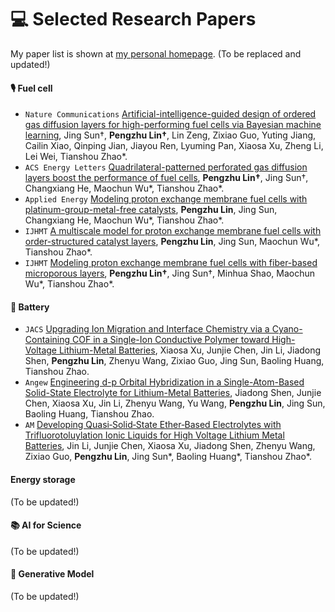 
# 💻 Selected Research Papers

My paper list is shown at [my personal homepage](https://scholar.google.com/citations?hl=en&user=FCkFPGgAAAAJ). (To be replaced and updated!)

#### 🎙 Fuel cell
- ``Nature Communications`` [Artificial-intelligence-guided design of ordered gas diffusion layers for high-performing fuel cells via Bayesian machine learning](https://www.nature.com/articles/s41467-025-61794-y), Jing Sun†, **Pengzhu Lin†**, Lin Zeng, Zixiao Guo, Yuting Jiang, Cailin Xiao, Qinping Jian, Jiayou Ren, Lyuming Pan, Xiaosa Xu, Zheng Li, Lei Wei, Tianshou Zhao*.
- ``ACS Energy Letters`` [Quadrilateral-patterned perforated gas diffusion layers boost the performance of fuel cells](https://pubs.acs.org/doi/full/10.1021/acsenergylett.4c00417), **Pengzhu Lin†**, Jing Sun†, Changxiang He, Maochun Wu*, Tianshou Zhao*.
- `Applied Energy` [Modeling proton exchange membrane fuel cells with platinum-group-metal-free catalysts](https://www.sciencedirect.com/science/article/pii/S030626192400148X), **Pengzhu Lin**, Jing Sun, Changxiang He, Maochun Wu*, Tianshou Zhao*. 
- `IJHMT` [A multiscale model for proton exchange membrane fuel cells with order-structured catalyst layers](https://www.sciencedirect.com/science/article/pii/S030626192400148X), **Pengzhu Lin**, Jing Sun, Maochun Wu*, Tianshou Zhao*.
- `IJHMT` [Modeling proton exchange membrane fuel cells with fiber-based microporous layers](https://www.sciencedirect.com/science/article/pii/S030626192400148X), **Pengzhu Lin†**, Jing Sun†, Minhua Shao, Maochun Wu*, Tianshou Zhao*.

#### 👄 Battery
- ``JACS`` [Upgrading Ion Migration and Interface Chemistry via a Cyano-Containing COF in a Single-Ion Conductive Polymer toward High-Voltage Lithium-Metal Batteries](https://pubs.acs.org/doi/10.1021/jacs.5c08267), Xiaosa Xu, Junjie Chen, Jin Li, Jiadong Shen, **Pengzhu Lin**, Zhenyu Wang, Zixiao Guo, Jing Sun, Baoling Huang, Tianshou Zhao. 
- ``Angew`` [Engineering d-p Orbital Hybridization in a Single-Atom-Based Solid-State Electrolyte for Lithium-Metal Batteries](https://onlinelibrary.wiley.com/doi/10.1002/anie.202419367), Jiadong Shen, Junjie Chen, Xiaosa Xu, Jin Li, Zhenyu Wang, Yu Wang, **Pengzhu Lin**, Jing Sun, Baoling Huang, Tianshou Zhao. 
- ``AM`` [Developing Quasi‐Solid‐State Ether‐Based Electrolytes with Trifluorotoluylation Ionic Liquids for High Voltage Lithium Metal Batteries](https://advanced.onlinelibrary.wiley.com/doi/10.1002/adma.202501006), Jin Li, Junjie Chen, Xiaosa Xu, Jiadong Shen, Zhenyu Wang, Zixiao Guo, **Pengzhu Lin**, Jing Sun*, Baoling Huang*, Tianshou Zhao*. 

#### Energy storage 
(To be updated!)

#### 📚 AI for Science
(To be updated!)

#### 🧑 Generative Model
(To be updated!)


